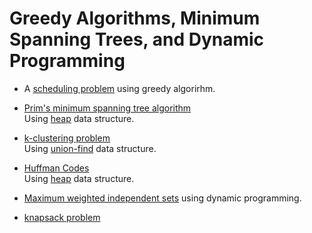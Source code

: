 
# Greedy Algorithms, Minimum Spanning Trees, and Dynamic Programming

* A [scheduling problem](c3-greedy-dp/coures3ass1.py) using greedy algorirhm.

* [Prim's minimum spanning tree algorithm](c3-greedy-dp/mst.py)<br>
Using [heap](c3-greedy-dp/data_structures.py) data structure.

* [k-clustering problem](c3-greedy-dp/k_clustering.py)<br>
Using [union-find](c3-greedy-dp/data_structures.py) data structure.

* [Huffman Codes](c3-greedy-dp/huffmancode.py)<br>
Using [heap](c3-greedy-dp/data_structures.py) data structure.

* [Maximum weighted independent sets](c3-greedy-dp/mwis.py) using dynamic programming.<br>

* [knapsack problem](c3-greedy-dp/knapsack.py)<br>
